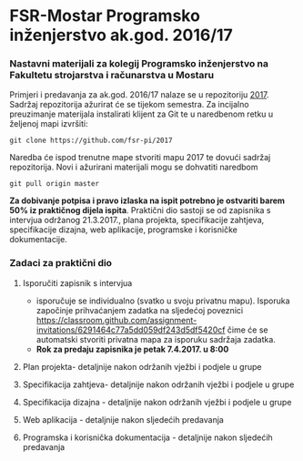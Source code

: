 # FSR-Mostar Programsko inženjerstvo ak.god. 2016/17
### Nastavni materijali za kolegij Programsko inženjerstvo na Fakultetu strojarstva i računarstva u Mostaru

Primjeri i predavanja  za ak.god. 2016/17 nalaze se u repozitoriju [2017](https://github.com/fsr-pi/2017). Sadržaj repozitorija ažurirat će se tijekom semestra.
Za incijalno preuzimanje materijala instalirati klijent za Git te u naredbenom retku u željenoj mapi izvršiti:

```
git clone https://github.com/fsr-pi/2017
```
Naredba će ispod trenutne mape stvoriti mapu 2017 te dovući sadržaj repozitorija. Novi i ažurirani materijali mogu se dohvatiti naredbom 
```
git pull origin master
```

**Za dobivanje potpisa i pravo izlaska na ispit potrebno je ostvariti barem 50% iz praktičnog dijela ispita**. Praktični dio sastoji se od zapisnika s intervjua održanog 21.3.2017., plana projekta, specifikacije zahtjeva, specifikacije dizajna, web aplikacije, programske i korisničke dokumentacije.

### Zadaci za praktični dio
1. Isporučiti zapisnik s intervjua
	* isporučuje se individualno (svatko u svoju privatnu mapu). Isporuka započinje prihvaćanjem zadatka na sljedećoj poveznici https://classroom.github.com/assignment-invitations/6291464c77a5dd059df243d5df5420cf čime će se automatski stvoriti privatna mapa za isporuku sadržaja zadatka. 
	* **Rok za predaju zapisnika je petak 7.4.2017. u 8:00**
	 
2. Plan projekta- detaljnije nakon održanih vježbi i podjele u grupe
3. Specifikacija zahtjeva- detaljnije nakon održanih vježbi i podjele u grupe
4. Specifikacija dizajna - detaljnije nakon održanih vježbi i podjele u grupe
5. Web aplikacija - detaljnije nakon sljedećih predavanja
6. Programska i korisnička dokumentacija - detaljnije nakon sljedećih predavanja

